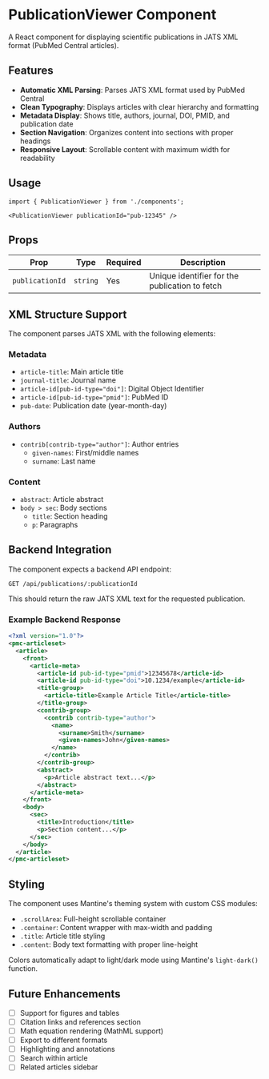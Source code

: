 # PublicationViewer Component

A React component for displaying scientific publications in JATS XML format (PubMed Central articles).

## Features

- **Automatic XML Parsing**: Parses JATS XML format used by PubMed Central
- **Clean Typography**: Displays articles with clear hierarchy and formatting
- **Metadata Display**: Shows title, authors, journal, DOI, PMID, and publication date
- **Section Navigation**: Organizes content into sections with proper headings
- **Responsive Layout**: Scrollable content with maximum width for readability

## Usage

```tsx
import { PublicationViewer } from './components';

<PublicationViewer publicationId="pub-12345" />
```

## Props

| Prop | Type | Required | Description |
|------|------|----------|-------------|
| `publicationId` | `string` | Yes | Unique identifier for the publication to fetch |

## XML Structure Support

The component parses JATS XML with the following elements:

### Metadata
- `article-title`: Main article title
- `journal-title`: Journal name
- `article-id[pub-id-type="doi"]`: Digital Object Identifier
- `article-id[pub-id-type="pmid"]`: PubMed ID
- `pub-date`: Publication date (year-month-day)

### Authors
- `contrib[contrib-type="author"]`: Author entries
  - `given-names`: First/middle names
  - `surname`: Last name

### Content
- `abstract`: Article abstract
- `body > sec`: Body sections
  - `title`: Section heading
  - `p`: Paragraphs

## Backend Integration

The component expects a backend API endpoint:

```
GET /api/publications/:publicationId
```

This should return the raw JATS XML text for the requested publication.

### Example Backend Response

```xml
<?xml version="1.0"?>
<pmc-articleset>
  <article>
    <front>
      <article-meta>
        <article-id pub-id-type="pmid">12345678</article-id>
        <article-id pub-id-type="doi">10.1234/example</article-id>
        <title-group>
          <article-title>Example Article Title</article-title>
        </title-group>
        <contrib-group>
          <contrib contrib-type="author">
            <name>
              <surname>Smith</surname>
              <given-names>John</given-names>
            </name>
          </contrib>
        </contrib-group>
        <abstract>
          <p>Article abstract text...</p>
        </abstract>
      </article-meta>
    </front>
    <body>
      <sec>
        <title>Introduction</title>
        <p>Section content...</p>
      </sec>
    </body>
  </article>
</pmc-articleset>
```

## Styling

The component uses Mantine's theming system with custom CSS modules:

- `.scrollArea`: Full-height scrollable container
- `.container`: Content wrapper with max-width and padding
- `.title`: Article title styling
- `.content`: Body text formatting with proper line-height

Colors automatically adapt to light/dark mode using Mantine's `light-dark()` function.

## Future Enhancements

- [ ] Support for figures and tables
- [ ] Citation links and references section
- [ ] Math equation rendering (MathML support)
- [ ] Export to different formats
- [ ] Highlighting and annotations
- [ ] Search within article
- [ ] Related articles sidebar
